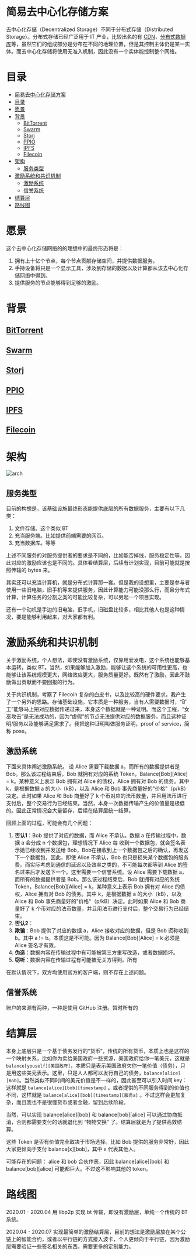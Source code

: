 # 简易去中心化存储方案
去中心化存储（Decentralized Storage）不同于分布式存储（Distributed Storage）。分布式存储已经广泛用于 IT 产业，比较出名的有 [CDN](https://en.wikipedia.org/wiki/Content_delivery_network)，[分布式数据库](https://zh.wikipedia.org/zh-cn/%E5%88%86%E5%B8%83%E5%BC%8F%E6%95%B0%E6%8D%AE%E5%BA%93)等，虽然它们的组成部分是分布在不同的地理位置，但是其控制主体仍是某一实体。而去中心化存储将使用无准入机制，因此没有一个实体能控制整个网络。

# 目录
- [简易去中心化存储方案](#%e7%ae%80%e6%98%93%e5%8e%bb%e4%b8%ad%e5%bf%83%e5%8c%96%e5%ad%98%e5%82%a8%e6%96%b9%e6%a1%88)
- [目录](#%e7%9b%ae%e5%bd%95)
- [愿景](#%e6%84%bf%e6%99%af)
- [背景](#%e8%83%8c%e6%99%af)
  - [BitTorrent](#bittorrent)
  - [Swarm](#swarm)
  - [Storj](#storj)
  - [PPIO](#ppio)
  - [IPFS](#ipfs)
  - [Filecoin](#filecoin)
- [架构](#%e6%9e%b6%e6%9e%84)
  - [服务类型](#%e6%9c%8d%e5%8a%a1%e7%b1%bb%e5%9e%8b)
- [激励系统和共识机制](#%e6%bf%80%e5%8a%b1%e7%b3%bb%e7%bb%9f%e5%92%8c%e5%85%b1%e8%af%86%e6%9c%ba%e5%88%b6)
  - [激励系统](#%e6%bf%80%e5%8a%b1%e7%b3%bb%e7%bb%9f)
  - [信誉系统](#%e4%bf%a1%e8%aa%89%e7%b3%bb%e7%bb%9f)
- [结算层](#%e7%bb%93%e7%ae%97%e5%b1%82)
- [路线图](#%e8%b7%af%e7%ba%bf%e5%9b%be)

# 愿景
这个去中心化存储网络的的理想中的最终形态将是：
1. 拥有上十亿个节点，每个节点贡献存储空间，并提供数据服务。
2. 手持设备将只是一个显示工具，涉及到存储的数据以及计算都从该去中心化存储网络中得到。
3. 提供服务的节点能够得到足够的激励。

# 背景

## [BitTorrent](https://en.wikipedia.org/wiki/BitTorrent)

## [Swarm](https://ethersphere.github.io/swarm-home/)

## [Storj](https://storj.io/)

## [PPIO](https://www.pp.io/)

## [IPFS](https://ipfs.io/)

## [Filecoin](https://filecoin.io/)


# 架构

![arch](./images/arch.PNG)

## 服务类型

目前的构想是，该基础设施最终形态能提供底层的所有数据服务，主要有以下几类：
1. 文件存储。这个类似 BT
2. 充当服务端。比如提供前端需要的网页。
3. 充当数据库。等等

上述不同服务的对服务提供者的要求是不同的，比如能否掉线，服务稳定性等。因此对应的激励应该也是不同的。具体看结算层，后续有计划实现，目前可能就是按照传输的 bytes 来。

其实还可以充当计算机，就是分布式计算那一套。但是我的设想里，主要是参与者使用一些旧电脑，旧手机等来提供服务，因此计算能力可能没那么行，而且分布式计算，计算任务的分割之类的可能比较复杂，可以另起一个项目实现。

还有一个动机是手边的旧电脑，旧手机，旧磁盘比较多，相比其他人也是这种情况，要是能够利用起来，对大家都有利。

# 激励系统和共识机制

关于激励系统，个人想法，即使没有激励系统，仅靠用爱发电，这个系统也能够基本运转，类似 BT。当然，如果能够加入激励，能够让这个系统的可用性更高，也能够让该系统规模更大，网络效应更大，服务质量更好。既然有了激励，因此不鼓励做出贡献而不要回报的行为。

关于共识机制，考察了 Filecoin 复杂的白皮书，以及比较高的硬件要求，我产生了一个另外的思路。存储基础设施，它本质是一种服务，当有人需要数据时，“矿工”能够马上把对应数据传递过来，本身这个数据就是一种证明。而这个工程，“女巫攻击”是无法成功的，因为“虚假”的节点无法提供对应的数据服务。而且这种证明/服务以及能够满足需求了。我把这种证明叫做服务证明，proof of service，简称 pose。

## 激励系统

下面来具体阐述激励系统。
设 Alice 需要下载数据 a，而所有的数据提供者是 Bob。那么该过程结束后，Bob 就拥有对应的系统 Token，Balance[Bob][Alice] = k。某种意义上表示 Bob 拥有对 Alice 的债权，Alice 拥有对 Bob 的债务。其中 k，是根据数据 a 的大小（kB），以及 Alice 和 Bob 事先商量好的"价格"（p/kB）决定。此时如果 Alice 和 Bob 商量好了 k 个币对应的法币数量，并且用法币进行支付后，整个交易行为已经结束。当然，本身一次数据传输产生的价值量是极低的。因此正常情况会大量留存，后续在结算层统一结算。

回顾上面的过程，可能会有几个问题：
1. **否认1**：Bob 提供了对应的数据，而 Alice 不承认。数据 a 在传输过程中，数据 a 会分成 n 个数据包，理想情况下 Alice 每 收到一个数据包，就会签名表示她已经收到并发送给 Bob，Bob在接收到上一个数据包之后的确认，再发送下一个数据包，因此，即使 Alice 不承认，Bob 也只是损失某个数据包的服务费。而实际考虑到通信的延迟以及效率之类的，不可能每次都等到 Alice 的签名过来后才发送下一个。这里需要一个信誉系统。设 Alice 需要下载数据 a，而所有的数据提供者是 Bob。那么该过程结束后，Bob 就拥有对应的系统 Token，Balance[Bob][Alice] = k。某种意义上表示 Bob 拥有对 Alice 的债权，Alice 拥有对 Bob 的债务。其中 k，是根据数据 a 的大小（kB），以及 Alice 和 Bob 事先商量好的"价格"（p/kB）决定。此时如果 Alice 和 Bob 商量好了 k 个币对应的法币数量，并且用法币进行支付后，整个交易行为已经结束。
2. **否认2**：
3. **欺骗**：Bob 提供了对应的数据 a，Alice 接收对应的数据，但是 Bob 谎称收到 b。其中 a != b。本质这是不可能。因为 Balance[Bob][Alice] = k 必须是 Alice 签名才有效。
4. **伪造**：数据内容在传输过程中有可能被第三方重写改造，或者数据损坏。
5. **窃听**：数据内容在传输过程有可能被无关方得到。所有

在默认情况下，双方均使用官方的客户端，则不存在上述问题。



## 信誉系统
账户的来源有两种，一种是使用 GitHub 注册。暂时所有的


# 结算层

本身上底层只是一个基于债务发行的“货币”，传统的所有货币，本质上也是这样的一个映射关系，比如你为卖给美国政府一些资源，美国政府给你一笔美元，这就是 `balance[youself][美国政府]`，本质只是表示美国政府欠你一笔价值（债务），只是用这些美元表示。这里，只是人人都可以发行自己的债务，`balance[alice][Bob]`。当然类似不同时间的美元价值是不一样的，因此甚至可以引入时间 key：这样就是 `balance[alice][bob][timestamp]` 。或者提供的不同服务得到的价值也不同，这样就是 `balance[alice][bob][timestamp][服务a]` 。不过这样会更加复杂，而且我也不是很懂货币或者金融，留到后续阶段。

当然，可以实现 balance[alice][bob] 和 balance[bob][alice] 可以通过协商抵消，否则都需要支付的话就退化到 “物物交换” 了。结算层就是为了提供高效结算。

这些 Token 是否有价值完全取决于市场选择。比如 Bob 提供的服务非常好，因此大家更倾向于支付 balance[x][bob]，其中 x 代表其他人。

可能存在的问题：
alice 和 bob 合伙作恶，因此 balance[alice][bob] 和 balance[bob][alice] 可能都巨大。不过这不影响其他的 token。

# 路线图
2020.01 - 2020.04   用 libp2p 实现 bt 传输，即没有激励层，单纯一个传统的 BT 系统。

2020.04 - 2020.07   实现最简单的激励结算层，目前的想法是激励层放在某个公链上的智能合约，或者以平行链的方式接入波卡，个人更倾向于平行链，因为激励层需要验证一些签名相关的东西，需要更多的定制能力。